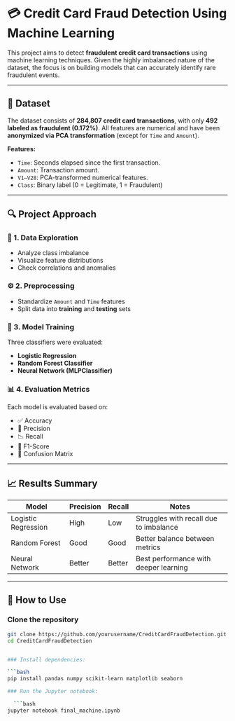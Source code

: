 # 💳 Credit Card Fraud Detection Using Machine Learning

This project aims to detect **fraudulent credit card transactions** using machine learning techniques. Given the highly imbalanced nature of the dataset, the focus is on building models that can accurately identify rare fraudulent events.

---

## 📂 Dataset

The dataset consists of **284,807 credit card transactions**, with only **492 labeled as fraudulent (0.172%)**. All features are numerical and have been **anonymized via PCA transformation** (except for `Time` and `Amount`).

**Features:**

- `Time`: Seconds elapsed since the first transaction.
- `Amount`: Transaction amount.
- `V1–V28`: PCA-transformed numerical features.
- `Class`: Binary label (0 = Legitimate, 1 = Fraudulent)

---

## 🔍 Project Approach

### 🔬 1. Data Exploration
- Analyze class imbalance
- Visualize feature distributions
- Check correlations and anomalies

### ⚙️ 2. Preprocessing
- Standardize `Amount` and `Time` features
- Split data into **training** and **testing** sets

### 🤖 3. Model Training

Three classifiers were evaluated:

- **Logistic Regression**
- **Random Forest Classifier**
- **Neural Network (MLPClassifier)**

### 📊 4. Evaluation Metrics

Each model is evaluated based on:

- ✅ Accuracy
- 🎯 Precision
- 📉 Recall
- 🧮 F1-Score
- 🧾 Confusion Matrix

---

## 📈 Results Summary

| Model             | Precision | Recall | Notes                                   |
|------------------|-----------|--------|-----------------------------------------|
| Logistic Regression | High      | Low    | Struggles with recall due to imbalance  |
| Random Forest       | Good      | Good   | Better balance between metrics          |
| Neural Network      | Better    | Better | Best performance with deeper learning   |

---

## 🚀 How to Use

### Clone the repository

```bash
git clone https://github.com/yourusername/CreditCardFraudDetection.git
cd CreditCardFraudDetection


### Install dependencies:

```bash
pip install pandas numpy scikit-learn matplotlib seaborn  

### Run the Jupyter notebook:

  ```bash
jupyter notebook final_machine.ipynb  

